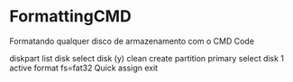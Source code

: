 # FormattingCMD
Formatando qualquer disco de armazenamento com o CMD
Code

diskpart
list disk
select disk (y)
clean
create partition primary
select disk 1
active
format fs=fat32 Quick
assign
exit
